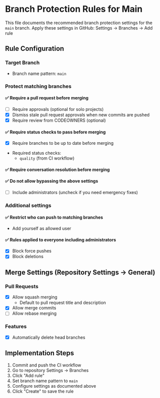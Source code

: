 # Branch Protection Rules for Main

This file documents the recommended branch protection settings for the `main` branch.
Apply these settings in GitHub: Settings → Branches → Add rule

## Rule Configuration

### Target Branch
- Branch name pattern: `main`

### Protect matching branches

#### ✅ Require a pull request before merging
- [ ] Require approvals (optional for solo projects)
- [x] Dismiss stale pull request approvals when new commits are pushed
- [x] Require review from CODEOWNERS (optional)

#### ✅ Require status checks to pass before merging
- [x] Require branches to be up to date before merging
- Required status checks:
  - `quality` (from CI workflow)

#### ✅ Require conversation resolution before merging

#### ✅ Do not allow bypassing the above settings
- [ ] Include administrators (uncheck if you need emergency fixes)

### Additional settings

#### ✅ Restrict who can push to matching branches
- Add yourself as allowed user

#### ✅ Rules applied to everyone including administrators
- [x] Block force pushes
- [x] Block deletions

## Merge Settings (Repository Settings → General)

### Pull Requests
- [x] Allow squash merging
  - Default to pull request title and description
- [x] Allow merge commits
- [ ] Allow rebase merging

### Features
- [x] Automatically delete head branches

## Implementation Steps

1. Commit and push the CI workflow
2. Go to repository Settings → Branches
3. Click "Add rule"
4. Set branch name pattern to `main`
5. Configure settings as documented above
6. Click "Create" to save the rule